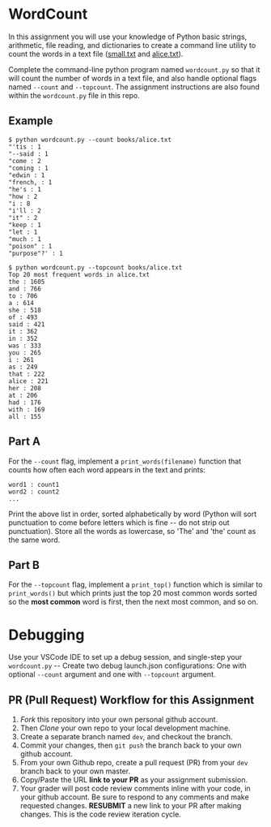 # WordCount

In this assignment you will use your knowledge of Python basic strings, arithmetic, file reading, and dictionaries to create a command line utility to count the words in a text file ([small.txt](./books/small.txt) and [alice.txt](./books/alice.txt)).

Complete the command-line python program named `wordcount.py` so that it will count the number of words in a text file, and also handle optional flags named `--count` and `--topcount`. The assignment instructions are also found within the `wordcount.py` file in this repo.

## Example
```
$ python wordcount.py --count books/alice.txt
"'tis : 1
"--said : 1
"come : 2
"coming : 1
"edwin : 1
"french, : 1
"he's : 1
"how : 2
"i : 8
"i'll : 2
"it" : 2
"keep : 1
"let : 1
"much : 1
"poison" : 1
"purpose"?' : 1
```

```console
$ python wordcount.py --topcount books/alice.txt
Top 20 most frequent words in alice.txt
the : 1605
and : 766
to : 706
a : 614
she : 518
of : 493
said : 421
it : 362
in : 352
was : 333
you : 265
i : 261
as : 249
that : 222
alice : 221
her : 208
at : 206
had : 176
with : 169
all : 155
```

## Part A
For the `--count` flag, implement a `print_words(filename)` function that counts how often each word appears in the text and prints:

    word1 : count1
    word2 : count2
    ...
  
Print the above list in order, sorted alphabetically by word (Python will sort punctuation to come before letters which is fine -- do not strip out punctuation). Store all the words as lowercase, so 'The' and 'the' count as the same word.

## Part B
For the `--topcount` flag, implement a `print_top()` function which is similar to `print_words()` but which prints just the top 20 most common words sorted so the **most common** word is first, then the next most common, and so on.


# Debugging
Use your VSCode IDE to set up a debug session, and single-step your `wordcount.py` -- Create two debug launch.json configurations: One with optional `--count` argument and one with `--topcount` argument.

## PR (Pull Request) Workflow for this Assignment
1. *Fork* this repository into your own personal github account.
2. Then *Clone* your own repo to your local development machine.
3. Create a separate branch named `dev`, and checkout the branch.
5. Commit your changes, then `git push` the branch back to your own github account.
5. From your own Github repo, create a pull request (PR) from your `dev` branch back to your own master.
6. Copy/Paste the URL **link to your PR** as your assignment submission.
7. Your grader will post code review comments inline with your code, in your github account. Be sure to respond to any comments and make requested changes. **RESUBMIT** a new link to your PR after making changes.  This is the code review iteration cycle.
